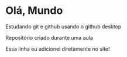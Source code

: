 # Olá, Mundo
 Estudando git e github usando o github desktop

Repositório criado durante uma aula

Essa linha eu adicionei diretamente no site!

